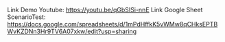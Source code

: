 Link Demo Youtube: https://youtu.be/qGbSISi-nnE
Link Google Sheet ScenarioTest: https://docs.google.com/spreadsheets/d/1mPdHffkK5vWMw8qCHksEPTBWvKZDNn3Hr9TV6A07xkw/edit?usp=sharing